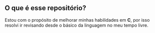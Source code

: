 ## O que é esse repositório?
Estou com o propósito de melhorar minhas habilidades em **C**, por isso resolvi ir revisando desde o básico da
linguagem no meu tempo livre.
